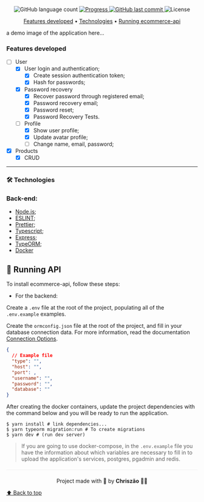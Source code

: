 <p align="center">
  <img alt="GitHub language count" src="https://img.shields.io/github/languages/count/Chriszao/ecommerce-api?color=%2304D361" />

  <a href="http://makeapullrequest.com">
    <img src="https://img.shields.io/badge/progress-25%25-brightgreen.svg" alt="Progress">
  </a>
	
  <a href="https://github.com/Chriszao/ecommerce-api/commits/master">
    <img alt="GitHub last commit" src="https://img.shields.io/github/last-commit/Chriszao/ecommerce-api"/>
  </a>

  <img alt="License" src="https://img.shields.io/badge/license-MIT-brightgreen"/>
</p>

<p align="center">
 <a href="#features-developed">Features developed</a> •
 <a href="#technologies">Technologies</a> •
 <a href="#running-ecommerce-api">Running ecommerce-api</a>
</p>

a demo image of the application here...
<!-- <img src="" alt="ecommerce-api system example"> -->

### Features developed

- [ ] User
  - [x] User login and authentication;
    - [x] Create session authentication token;
    - [x] Hash for passwords;
  - [x] Password recovery
    - [x] Recover password through registered email;
    - [x] Password recovery email;
    - [x] Password reset;
    - [x] Password Recovery Tests.
  - [ ] Profile
    - [x] Show user profile;
    - [x] Update avatar profile;
    - [ ] Change name, email, password;
- [x] Products
  - [x] CRUD

---

### 🛠️ Technologies

### Back-end:

- [Node.js](https://nodejs.org/en/);
- [ESLINT](https://eslint.org/docs/user-guide/getting-started);
- [Prettier](https://prettier.io/docs/en/install.html);
- [Typescript](https://www.typescriptlang.org/docs/);
- [Express](https://expressjs.com/pt-br/starter/installing.html);
- [TypeORM](https://typeorm.io/#/);
- [Docker](https://docs.docker.com/get-started/)

## 🚀 Running API

To install ecommerce-api, follow these steps:

- For the backend:

Create a ```.env``` file at the root of the project, populating all of the ```.env.example``` examples.

Create the ```ormconfig.json``` file at the root of the project, and fill in your database connection data.
For more information, read the documentation [Connection Options](https://typeorm.io/#/connection-options).

~~~JSON
{
  // Example file
  "type": "", 
  "host": "", 
  "port": ,
  "username": "",
  "password": "",
  "database": ""
}
~~~

After creating the docker containers, update the project dependencies with the command below and you will be ready to run the application. 

~~~shell
$ yarn install # link dependencies...
$ yarn typeorm migration:run # To create migrations
$ yarn dev # (run dev server)
~~~

> If you are going to use docker-compose, in the ```.env.example``` file you have the information about which variables are necessary to fill in to upload the application's services, postgres, pgadmin and redis.

<p align="center" style="margin-top: 20px; border-top: 1px solid #eee; padding-top: 20px;">
  Project made with 💙 by <strong>Chriszão</strong> 👩‍💻
</p>


[⬆ Back to top](#features-developed)<br>
